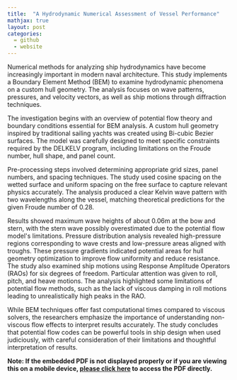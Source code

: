 ```yaml
---
title:  "A Hydrodynamic Numerical Assessment of Vessel Performance"
mathjax: true
layout: post
categories: 
  = github
  - website
---
```



Numerical methods for analyzing ship hydrodynamics have become increasingly important in modern naval architecture. This study implements a Boundary Element Method (BEM) to examine hydrodynamic phenomena on a custom hull geometry. The analysis focuses on wave patterns, pressures, and velocity vectors, as well as ship motions through diffraction techniques.

The investigation begins with an overview of potential flow theory and boundary conditions essential for BEM analysis. A custom hull geometry inspired by traditional sailing yachts was created using Bi-cubic Bezier surfaces. The model was carefully designed to meet specific constraints required by the DELKELV program, including limitations on the Froude number, hull shape, and panel count.

Pre-processing steps involved determining appropriate grid sizes, panel numbers, and spacing techniques. The study used cosine spacing on the wetted surface and uniform spacing on the free surface to capture relevant physics accurately. The analysis produced a clear Kelvin wave pattern with two wavelengths along the vessel, matching theoretical predictions for the given Froude number of 0.28.

Results showed maximum wave heights of about 0.06m at the bow and stern, with the stern wave possibly overestimated due to the potential flow model's limitations. Pressure distribution analysis revealed high-pressure regions corresponding to wave crests and low-pressure areas aligned with troughs. These pressure gradients indicated potential areas for hull geometry optimization to improve flow uniformity and reduce resistance. The study also examined ship motions using Response Amplitude Operators (RAOs) for six degrees of freedom. Particular attention was given to roll, pitch, and heave motions. The analysis highlighted some limitations of potential flow methods, such as the lack of viscous damping in roll motions leading to unrealistically high peaks in the RAO.

While BEM techniques offer fast computational times compared to viscous solvers, the researchers emphasize the importance of understanding non-viscous flow effects to interpret results accurately. The study concludes that potential flow codes can be powerful tools in ship design when used judiciously, with careful consideration of their limitations and thoughtful interpretation of results.

**Note: If the embedded PDF is not displayed properly or if you are viewing this on a mobile device, <a href="https://kodendaal.github.io/assets/numerical_ship_hydro_a1.pdf" target="_blank">please click here</a> to access the PDF directly.**

<div id="adobe-dc-view" style="width: 100%;"></div>
<script src="https://acrobatservices.adobe.com/view-sdk/viewer.js"></script>
<script type="text/javascript">
	document.addEventListener("adobe_dc_view_sdk.ready", function(){ 
		var adobeDCView = new AdobeDC.View({clientId: "8ef44ce133c04e8fa474ad6c78747b08", divId: "adobe-dc-view"});
		adobeDCView.previewFile({
			content:{location: {url: "https://kodendaal.github.io/assets/numerical_ship_hydro_a1.pdf"}},
			metaData:{fileName: "numerical_ship_hydro_a1.pdf"}
		}, {embedMode: "IN_LINE"});
	});
</script>
